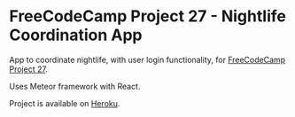 # FreeCodeCamp Project 27 - Nightlife Coordination App

App to coordinate nightlife, with user login functionality, for
[FreeCodeCamp Project 27](https://www.freecodecamp.com/challenges/build-a-nightlife-coordination-app).

Uses Meteor framework with React.

Project is available on [Heroku](https://fcc27.herokuapp.com/).
